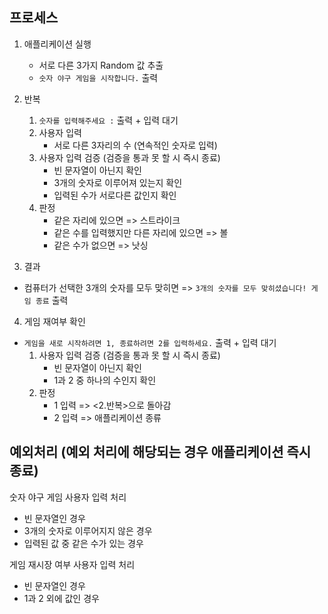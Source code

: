 ## 프로세스

1. 애플리케이션 실행

   - 서로 다른 3가지 Random 값 추출
   - `숫자 야구 게임을 시작합니다.` 출력

2. 반복

   1. `숫자를 입력해주세요 :` 출력 + 입력 대기
   2. 사용자 입력
      - 서로 다른 3자리의 수 (연속적인 숫자로 입력)
   3. 사용자 입력 검증 (검증을 통과 못 할 시 즉시 종료)
      - 빈 문자열이 아닌지 확인
      - 3개의 숫자로 이루어져 있는지 확인
      - 입력된 수가 서로다른 값인지 확인
   4. 판정
      - 같은 자리에 있으면 => 스트라이크
      - 같은 수를 입력했지만 다른 자리에 있으면 => 볼
      - 같은 수가 없으면 => 낫싱

3. 결과

- 컴퓨터가 선택한 3개의 숫자를 모두 맞히면 => `3개의 숫자를 모두 맞히셨습니다! 게임 종료` 출력

4. 게임 재여부 확인

- `게임을 새로 시작하려면 1, 종료하려면 2를 입력하세요.` 출력 + 입력 대기
  1. 사용자 입력 검증 (검증을 통과 못 할 시 즉시 종료)
     - 빈 문자열이 아닌지 확인
     - 1과 2 중 하나의 수인지 확인
  2. 판정
     - 1 입력 => <2.반복>으로 돌아감
     - 2 입력 => 애플리케이션 종류

## 예외처리 (예외 처리에 해당되는 경우 애플리케이션 즉시 종료)

숫자 야구 게임 사용자 입력 처리

- 빈 문자열인 경우
- 3개의 숫자로 이루어지지 않은 경우
- 입력된 값 중 같은 수가 있는 경우

게임 재시장 여부 사용자 입력 처리

- 빈 문자열인 경우
- 1과 2 외에 값인 경우
